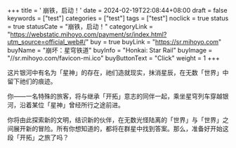 +++
title = ' 崩铁，启动！'
date = 2024-02-19T22:08:44+08:00
draft = false
keywords = ["test"]
categories = ["test"]
tags = ["test"]
noclick = true
status = true
statusCate = "崩铁，启动！"
categoryLink = "https://webstatic.mihoyo.com/payment/sr/index.html?utm_source=official_web#/"
buy = true
buyLink = "https://sr.mihoyo.com"
buyName = "崩坏：星穹铁道"
buyInfo = "Honkai: Star Rail"
buyImage = "//sr.mihoyo.com/favicon-mi.ico"
buyButtonText = "Click"
weight = 1
+++

这片银河中有名为「星神」的存在，祂们造就现实，抹消星辰，在无数「世界」中留下祂们的痕迹。

你——一名特殊的旅客，将与继承「开拓」意志的同伴一起，乘坐星穹列车穿越银河，沿着某位「星神」曾经所行之途前进。

你将由此探索新的文明，结识新的伙伴，在无数光怪陆离的「世界」与「世界」之间展开新的冒险。所有你想知道的，都将在群星中找到答案。那么，准备好开始这段「开拓」之旅了吗？